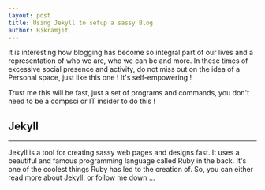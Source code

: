 ```yaml
---
layout: post
title: Using Jekyll to setup a sassy Blog
author: Bikramjit
---
```


It is interesting how blogging has become so integral part of our lives and a representation of who we are, who we can be and more.
In these times of excessive social presence and activity, do not miss out on the idea of a Personal space, just like this one !
It's self-empowering !

Trust me this will be fast, just a set of programs and commands, you don't need to be a compsci or IT insider to do this !

## Jekyll
-----

Jekyll is a tool for creating sassy web pages and designs fast. It uses a beautiful and famous programming language called Ruby in the back.
It's one of the coolest things Ruby has led to the creation of. 
So, you can either read more about [Jekyll](), or follow me down ...


